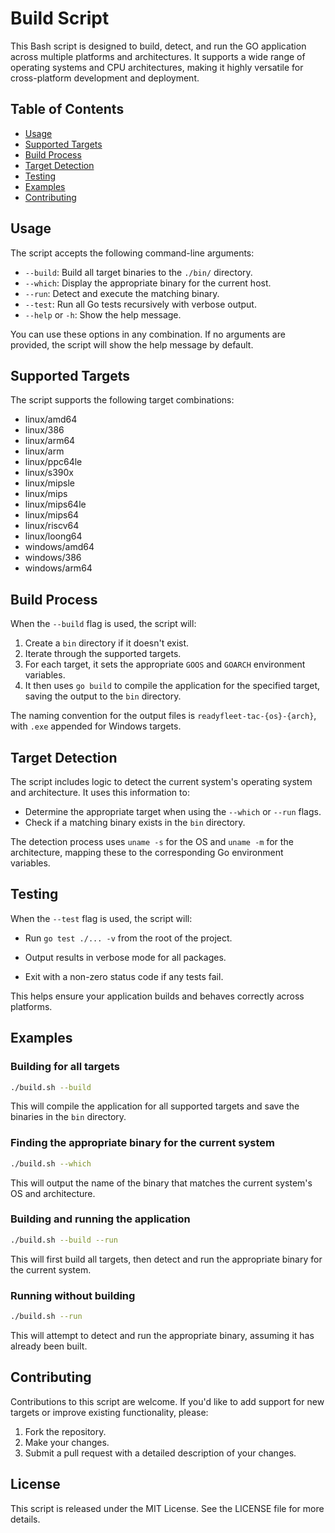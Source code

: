 # Build Script

This Bash script is designed to build, detect, and run the GO application across multiple platforms and architectures. It supports a wide range of operating systems and CPU architectures, making it highly versatile for cross-platform development and deployment.

## Table of Contents

- [Usage](#usage)
- [Supported Targets](#supported-targets)
- [Build Process](#build-process)
- [Target Detection](#target-detection)
- [Testing](#testing)
- [Examples](#examples)
- [Contributing](#contributing)

## Usage

The script accepts the following command-line arguments:

- `--build`: Build all target binaries to the `./bin/` directory.
- `--which`: Display the appropriate binary for the current host.
- `--run`: Detect and execute the matching binary.
- `--test`: Run all Go tests recursively with verbose output.
- `--help` or `-h`: Show the help message.

You can use these options in any combination. If no arguments are provided, the script will show the help message by default.

## Supported Targets

The script supports the following target combinations:

- linux/amd64
- linux/386
- linux/arm64
- linux/arm
- linux/ppc64le
- linux/s390x
- linux/mipsle
- linux/mips
- linux/mips64le
- linux/mips64
- linux/riscv64
- linux/loong64
- windows/amd64
- windows/386
- windows/arm64

## Build Process

When the `--build` flag is used, the script will:

1. Create a `bin` directory if it doesn't exist.
2. Iterate through the supported targets.
3. For each target, it sets the appropriate `GOOS` and `GOARCH` environment variables.
4. It then uses `go build` to compile the application for the specified target, saving the output to the `bin` directory.

The naming convention for the output files is `readyfleet-tac-{os}-{arch}`, with `.exe` appended for Windows targets.

## Target Detection

The script includes logic to detect the current system's operating system and architecture. It uses this information to:

- Determine the appropriate target when using the `--which` or `--run` flags.
- Check if a matching binary exists in the `bin` directory.

The detection process uses `uname -s` for the OS and `uname -m` for the architecture, mapping these to the corresponding Go environment variables.


## Testing

When the `--test` flag is used, the script will:

- Run `go test ./... -v` from the root of the project.
    
- Output results in verbose mode for all packages.
    
- Exit with a non-zero status code if any tests fail.
    

This helps ensure your application builds and behaves correctly across platforms.
## Examples

### Building for all targets

```bash
./build.sh --build
```

This will compile the application for all supported targets and save the binaries in the `bin` directory.

### Finding the appropriate binary for the current system

```bash
./build.sh --which
```

This will output the name of the binary that matches the current system's OS and architecture.

### Building and running the application

```bash
./build.sh --build --run
```

This will first build all targets, then detect and run the appropriate binary for the current system.

### Running without building

```bash
./build.sh --run
```

This will attempt to detect and run the appropriate binary, assuming it has already been built.

## Contributing

Contributions to this script are welcome. If you'd like to add support for new targets or improve existing functionality, please:

1. Fork the repository.
2. Make your changes.
3. Submit a pull request with a detailed description of your changes.

## License

This script is released under the MIT License. See the LICENSE file for more details.

